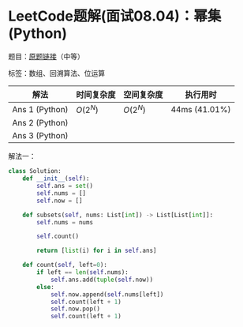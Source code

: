 # LeetCode题解(面试08.04)：幂集(Python)

题目：[原题链接](https://leetcode-cn.com/problems/power-set-lcci/)（中等）

标签：数组、回溯算法、位运算

| 解法           | 时间复杂度 | 空间复杂度 | 执行用时      |
| -------------- | ---------- | ---------- | ------------- |
| Ans 1 (Python) | $O(2^N)$   | $O(2^N)$   | 44ms (41.01%) |
| Ans 2 (Python) |            |            |               |
| Ans 3 (Python) |            |            |               |

解法一：

```python
class Solution:
    def __init__(self):
        self.ans = set()
        self.nums = []
        self.now = []

    def subsets(self, nums: List[int]) -> List[List[int]]:
        self.nums = nums

        self.count()

        return [list(i) for i in self.ans]

    def count(self, left=0):
        if left == len(self.nums):
            self.ans.add(tuple(self.now))
        else:
            self.now.append(self.nums[left])
            self.count(left + 1)
            self.now.pop()
            self.count(left + 1)
```